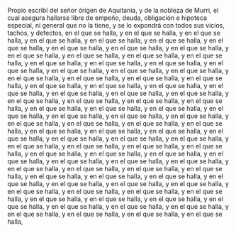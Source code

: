 Propio escribí del señor órigen de Aquitania, y de la nobleza de Murri, el cual asegura hallarse libre de empeño, deuda, obligación e hipoteca especial, ni general que no la tiene, y se lo expondrá con todos sus vicios, tachos, y defectos, en el que se halla, y en el que se halla, y en el que se halla, y en el que se halla, y en el que se halla, y en el que se halla, y en el que se halla, y en el que se halla, y en el que se halla, y en el que se halla, y en el que se halla, y en el que se halla, y en el que se halla, y en el que se halla, y en el que se halla, y en el que se halla, y en el que se halla, y en el que se halla, y en el que se halla, y en el que se halla, y en el que se halla, y en el que se halla, y en el que se halla, y en el que se halla, y en el que se halla, y en el que se halla, y en el que se halla, y en el que se halla, y en el que se halla, y en el que se halla, y en el que se halla, y en el que se halla, y en el que se halla, y en el que se halla, y en el que se halla, y en el que se halla, y en el que se halla, y en el que se halla, y en el que se halla, y en el que se halla, y en el que se halla, y en el que se halla, y en el que se halla, y en el que se halla, y en el que se halla, y en el que se halla, y en el que se halla, y en el que se halla, y en el que se halla, y en el que se halla, y en el que se halla, y en el que se halla, y en el que se halla, y en el que se halla, y en el que se halla, y en el que se halla, y en el que se halla, y en el que se halla, y en el que se halla, y en el que se halla, y en el que se halla, y en el que se halla, y en el que se halla, y en el que se halla, y en el que se halla, y en el que se halla, y en el que se halla, y en el que se halla, y en el que se halla, y en el que se halla, y en el que se halla, y en el que se halla, y en el que se halla, y en el que se halla, y en el que se halla, y en el que se halla, y en el que se halla, y en el que se halla, y en el que se halla, y en el que se halla, y en el que se halla, y en el que se halla, y en el que se halla, y en el que se halla, y en el que se halla, y en el que se halla, y en el que se halla, y en el que se halla, y en el que se halla, y en el que se halla, y en el que se halla,